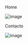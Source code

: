 Home

![image](https://github.com/nohalis/Happy_Cake/assets/148398967/b6bfc923-bb9c-4bb4-8b07-15833232db49)


Contacto

![image](https://github.com/nohalis/Happy_Cake/assets/148398967/d918de56-e673-4a69-83d2-d172b6bebab1)
